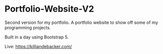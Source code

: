 # Portfolio-Website-V2
Second version for my portfolio. A portfolio website to show off some of my programming projects.

Built in a day using Bootstrap 5.

Live: https://killiandebacker.com/
